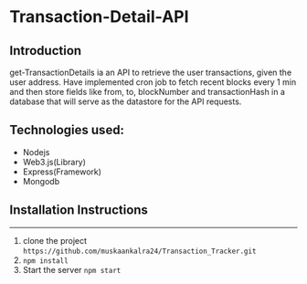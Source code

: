 # Transaction-Detail-API




## Introduction 
 
 get-TransactionDetails ia an API to retrieve the user transactions, given the user address. Have implemented cron job to fetch recent blocks every 1 min and then store fields like from, to, blockNumber and transactionHash in a database that will serve as the datastore for the API requests. 



Technologies used:
-----------------------------
  - Nodejs
  - Web3.js(Library)
  - Express(Framework)
  - Mongodb
 

  
## Installation Instructions
-----------------------------
  1. clone the project
  `https://github.com/muskaankalra24/Transaction_Tracker.git`
  2.  `npm install` 
  3. Start the server `npm start` 
 
